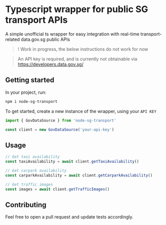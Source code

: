 # Typescript wrapper for public SG transport APIs

A simple unofficial ts wrapper for easy integration with real-time transport-related data.gov.sg public APIs

> ! Work in progress, the below instructions do not work for now

> An API key is required, and is currently not obtainable via https://developers.data.gov.sg/

## Getting started

In your project, run:

```bash
npm i node-sg-transport
```

To get started, create a new instance of the wrapper, using your `API KEY`

```ts
import { GovDataSource } from 'node-sg-transport'

const client = new GovDataSource('your-api-key')
```

## Usage

```ts
// Get taxi availability
const taxiAvailability = await client.getTaxiAvailability()

// Get carpark availability
const carparkAvailability = await client.getCarparkAvailability()

// Get traffic images
const images = await client.getTrafficImages()
```

## Contributing

Feel free to open a pull request and update tests accordingly.
